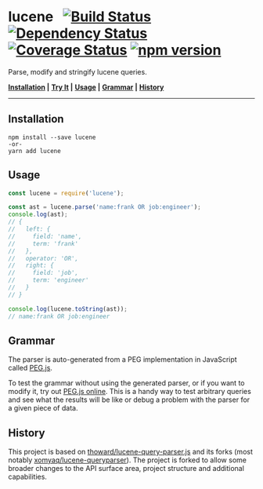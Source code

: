 # lucene &nbsp; [![Build Status](https://travis-ci.org/bripkens/lucene.svg?branch=master)](https://travis-ci.org/bripkens/lucene) [![Dependency Status](https://david-dm.org/bripkens/lucene/master.svg)](https://david-dm.org/bripkens/lucene/master) [![Coverage Status](https://img.shields.io/coveralls/bripkens/lucene.svg)](https://coveralls.io/r/bripkens/lucene?branch=master) [![npm version](https://badge.fury.io/js/lucene.svg)](https://badge.fury.io/js/lucene)

Parse, modify and stringify lucene queries.

**[Installation](#installation) |**
**[Try It](https://runkit.com/npm/lucene) |**
**[Usage](#usage) |**
**[Grammar](#grammar) |**
**[History](#history)**

---

## Installation

```
npm install --save lucene
-or-
yarn add lucene
```

## Usage

```javascript
const lucene = require('lucene');

const ast = lucene.parse('name:frank OR job:engineer');
console.log(ast);
// {
//   left: {
//     field: 'name',
//     term: 'frank'
//   },
//   operator: 'OR',
//   right: {
//     field: 'job',
//     term: 'engineer'
//   }
// }

console.log(lucene.toString(ast));
// name:frank OR job:engineer
```


## Grammar
The parser is auto-generated from a PEG implementation in JavaScript called [PEG.js](https://pegjs.org/).

To test the grammar without using the generated parser, or if you want to modify it, try out [PEG.js online](http://pegjs.org/online). This is a handy way to test arbitrary queries and see what the results will be like or debug a problem with the parser for a given piece of data.


## History
This project is based on [thoward/lucene-query-parser.js](https://github.com/thoward/lucene-query-parser.js) and its forks (most notably [xomyaq/lucene-queryparser](https://github.com/xomyaq/lucene-queryparser)). The project is forked to allow some broader changes to the API surface area, project structure and additional capabilities.
